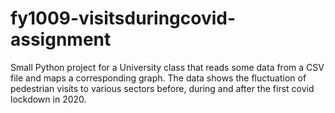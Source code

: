 # fy1009-visitsduringcovid-assignment
Small Python project for a University class that reads some data from a CSV file and maps a corresponding graph. The data shows the fluctuation of pedestrian visits to various sectors before, during and after the first covid lockdown in 2020.
